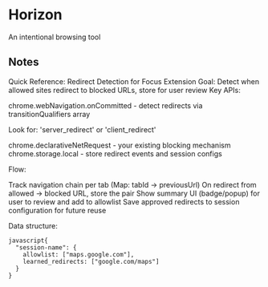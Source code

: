 # Horizon

An intentional browsing tool

## Notes

Quick Reference: Redirect Detection for Focus Extension
Goal: Detect when allowed sites redirect to blocked URLs, store for user review
Key APIs:

chrome.webNavigation.onCommitted - detect redirects via transitionQualifiers array

Look for: 'server_redirect' or 'client_redirect'

chrome.declarativeNetRequest - your existing blocking mechanism
chrome.storage.local - store redirect events and session configs

Flow:

Track navigation chain per tab (Map: tabId → previousUrl)
On redirect from allowed → blocked URL, store the pair
Show summary UI (badge/popup) for user to review and add to allowlist
Save approved redirects to session configuration for future reuse

Data structure:
```
javascript{
  "session-name": {
    allowlist: ["maps.google.com"],
    learned_redirects: ["google.com/maps"]
  }
}
```